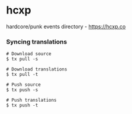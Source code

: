 # hcxp

hardcore/punk events directory - https://hcxp.co

### Syncing translations

    # Download source
    $ tx pull -s

    # Download translations
    $ tx pull -t

    # Push source
    $ tx push -s

    # Push translations
    $ tx push -t